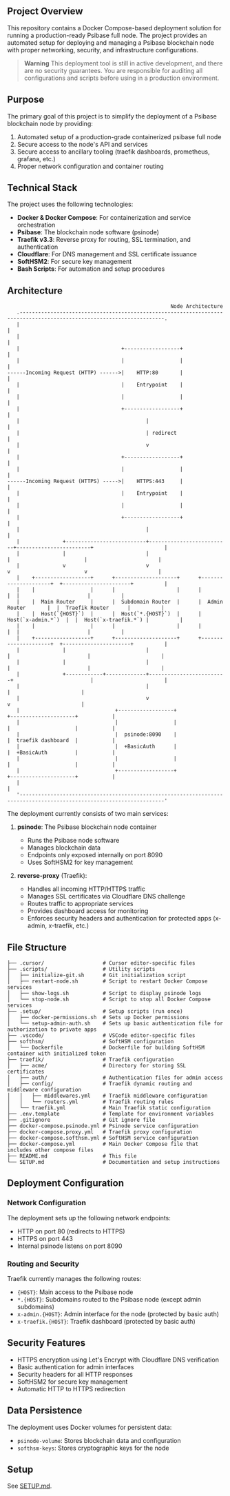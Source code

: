 ## Project Overview

This repository contains a Docker Compose-based deployment solution for running a production-ready Psibase full node. The project provides an automated setup for deploying and managing a Psibase blockchain node with proper networking, security, and infrastructure configurations.

> **Warning**
> This deployment tool is still in active development, and there are no security guarantees. You are responsible for auditing all configurations and scripts before using in a production environment.

## Purpose

The primary goal of this project is to simplify the deployment of a Psibase blockchain node by providing:

1. Automated setup of a production-grade containerized psibase full node
2. Secure access to the node's API and services
3. Secure access to ancillary tooling (traefik dashboards, prometheus, grafana, etc.)
4. Proper network configuration and container routing

## Technical Stack

The project uses the following technologies:

- **Docker & Docker Compose**: For containerization and service orchestration
- **Psibase**: The blockchain node software (psinode)
- **Traefik v3.3**: Reverse proxy for routing, SSL termination, and authentication
- **Cloudflare**: For DNS management and SSL certificate issuance
- **SoftHSM2**: For secure key management
- **Bash Scripts**: For automation and setup procedures

## Architecture

```svgbob
                                                     Node Architecture
   .---------------------------------------------------------------------------------------------------------------------.
   |                                                                                                                     |
   |                                                                                                                     |
   |                                 +------------------+                                                                |
   |                                 |                  |                                                                |
------Incoming Request (HTTP) ------>|    HTTP:80       |                                                                |
   |                                 |    Entrypoint    |                                                                |
   |                                 |                  |                                                                |
   |                                 +------------------+                                                                |
   |                                         |                                                                           |
   |                                         | redirect                                                                  |
   |                                         v                                                                           |
   |                                 +------------------+                                                                |
   |                                 |                  |                                                                |
------Incoming Request (HTTPS) ----->|    HTTPS:443     |                                                                |
   |                                 |    Entrypoint    |                                                                |
   |                                 |                  |                                                                |
   |                                 +------------------+                                                                |
   |                                         |                                                                           |
   |              +--------------------------+--------------------------+------------------------+                       |
   |              |                          |                          |                        |                       |
   |              v                          v                          v                        v                       |
   |    +------------------+      +--------------------+      +---------------------+  +----------------------+          |
   |    |                  |      |                    |      |                     |  |                      |          |
   |    |  Main Router     |      |  Subdomain Router  |      |  Admin Router       |  |  Traefik Router      |          |
   |    |  Host(`{HOST}`)  |      |  Host(`*.{HOST}`)  |      |  Host(`x-admin.*`)  |  |  Host(`x-traefik.*`) |          |
   |    |                  |      |                    |      |                     |  |                      |          |
   |    +------------------+      +--------------------+      +---------------------+  +----------------------+          |
   |              |                          |                         |                         |                       |
   |              |                          |                         |                         |                       |
   |              +------------+-------------+-------------------------+                         |                       |
   |                                         |                                                   |                       |
   |                                         v                                                   v                       |
   |                               +------------------+                                +---------------------+           |
   |                               |                  |                                |                     |           |
   |                               |  psinode:8090    |                                |  traefik dashboard  |           |
   |                               |  +BasicAuth      |                                |  +BasicAuth         |           |
   |                               |                  |                                |                     |           |
   |                               +------------------+                                +---------------------+           |
   |                                                                                                                     |
   '---------------------------------------------------------------------------------------------------------------------'
```

The deployment currently consists of two main services:

1. **psinode**: The Psibase blockchain node container
   - Runs the Psibase node software
   - Manages blockchain data
   - Endpoints only exposed internally on port 8090
   - Uses SoftHSM2 for key management

2. **reverse-proxy** (Traefik): 
   - Handles all incoming HTTP/HTTPS traffic
   - Manages SSL certificates via Cloudflare DNS challenge
   - Routes traffic to appropriate services
   - Provides dashboard access for monitoring
   - Enforces security headers and authentication for protected apps (x-admin, x-traefik, etc.)

## File Structure

```
├── .cursor/                   # Cursor editor-specific files
├── .scripts/                  # Utility scripts
│   ├── initialize-git.sh      # Git initialization script
│   ├── restart-node.sh        # Script to restart Docker Compose services
│   ├── show-logs.sh           # Script to display psinode logs
│   └── stop-node.sh           # Script to stop all Docker Compose services
├── .setup/                    # Setup scripts (run once)
│   ├── docker-permissions.sh  # Sets up Docker permissions
│   └── setup-admin-auth.sh    # Sets up basic authentication file for authorization to private apps
├── .vscode/                   # VSCode editor-specific files
├── softhsm/                   # SoftHSM configuration
│   └── Dockerfile             # Dockerfile for building SoftHSM container with initialized token
├── traefik/                   # Traefik configuration
│   ├── acme/                  # Directory for storing SSL certificates
│   ├── auth/                  # Authentication files for admin access
│   ├── config/                # Traefik dynamic routing and middleware configuration
│   │   ├── middlewares.yml    # Traefik middleware configuration
│   │   └── routers.yml        # Traefik routing rules
│   └── traefik.yml            # Main Traefik static configuration
├── .env.template              # Template for environment variables
├── .gitignore                 # Git ignore file
├── docker-compose.psinode.yml # Psinode service configuration
├── docker-compose.proxy.yml   # Traefik proxy configuration
├── docker-compose.softhsm.yml # SoftHSM service configuration
├── docker-compose.yml         # Main Docker Compose file that includes other compose files
├── README.md                  # This file
└── SETUP.md                   # Documentation and setup instructions
```

## Deployment Configuration

### Network Configuration

The deployment sets up the following network endpoints:

- HTTP on port 80 (redirects to HTTPS)
- HTTPS on port 443
- Internal psinode listens on port 8090

### Routing and Security

Traefik currently manages the following routes:

- `{HOST}`: Main access to the Psibase node
- `*.{HOST}`: Subdomains routed to the Psibase node (except admin subdomains)
- `x-admin.{HOST}`: Admin interface for the node (protected by basic auth)
- `x-traefik.{HOST}`: Traefik dashboard (protected by basic auth)

## Security Features

- HTTPS encryption using Let's Encrypt with Cloudflare DNS verification
- Basic authentication for admin interfaces
- Security headers for all HTTP responses
- SoftHSM2 for secure key management
- Automatic HTTP to HTTPS redirection

## Data Persistence

The deployment uses Docker volumes for persistent data:

- `psinode-volume`: Stores blockchain data and configuration
- `softhsm-keys`: Stores cryptographic keys for the node

## Setup

See [SETUP.md](./SETUP.md).